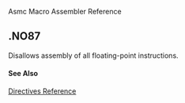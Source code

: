 Asmc Macro Assembler Reference

## .NO87

Disallows assembly of all floating-point instructions.

#### See Also

[Directives Reference](readme.md)
